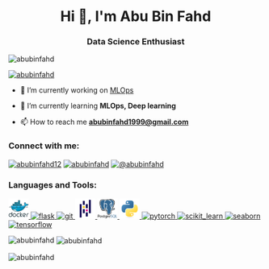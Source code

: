 <h1 align="center">Hi 👋, I'm Abu Bin Fahd</h1>
<h3 align="center">Data Science Enthusiast</h3>

<p align="left"> <img src="https://komarev.com/ghpvc/?username=abubinfahd&label=Profile%20views&color=0e75b6&style=flat" alt="abubinfahd" /> </p>

<p align="left"> <a href="https://github.com/ryo-ma/github-profile-trophy"><img src="https://github-profile-trophy.vercel.app/?username=abubinfahd" alt="abubinfahd" /></a> </p>

- 🔭 I’m currently working on [MLOps](https://github.com/abubinfahd/mlops)

- 🌱 I’m currently learning **MLOps, Deep learning**

- 📫 How to reach me **abubinfahd1999@gmail.com**

<h3 align="left">Connect with me:</h3>
<p align="left">
<a href="https://twitter.com/abubinfahd12" target="blank"><img align="center" src="https://raw.githubusercontent.com/rahuldkjain/github-profile-readme-generator/master/src/images/icons/Social/twitter.svg" alt="abubinfahd12" height="30" width="40" /></a>
<a href="https://linkedin.com/in/abubinfahd" target="blank"><img align="center" src="https://raw.githubusercontent.com/rahuldkjain/github-profile-readme-generator/master/src/images/icons/Social/linked-in-alt.svg" alt="abubinfahd" height="30" width="40" /></a>
<a href="https://medium.com/@abubinfahd" target="blank"><img align="center" src="https://raw.githubusercontent.com/rahuldkjain/github-profile-readme-generator/master/src/images/icons/Social/medium.svg" alt="@abubinfahd" height="30" width="40" /></a>
</p>

<h3 align="left">Languages and Tools:</h3>
<p align="left"> <a href="https://www.docker.com/" target="_blank" rel="noreferrer"> <img src="https://raw.githubusercontent.com/devicons/devicon/master/icons/docker/docker-original-wordmark.svg" alt="docker" width="40" height="40"/> </a> <a href="https://flask.palletsprojects.com/" target="_blank" rel="noreferrer"> <img src="https://www.vectorlogo.zone/logos/pocoo_flask/pocoo_flask-icon.svg" alt="flask" width="40" height="40"/> </a> <a href="https://git-scm.com/" target="_blank" rel="noreferrer"> <img src="https://www.vectorlogo.zone/logos/git-scm/git-scm-icon.svg" alt="git" width="40" height="40"/> </a> <a href="https://pandas.pydata.org/" target="_blank" rel="noreferrer"> <img src="https://raw.githubusercontent.com/devicons/devicon/2ae2a900d2f041da66e950e4d48052658d850630/icons/pandas/pandas-original.svg" alt="pandas" width="40" height="40"/> </a> <a href="https://www.postgresql.org" target="_blank" rel="noreferrer"> <img src="https://raw.githubusercontent.com/devicons/devicon/master/icons/postgresql/postgresql-original-wordmark.svg" alt="postgresql" width="40" height="40"/> </a> <a href="https://www.python.org" target="_blank" rel="noreferrer"> <img src="https://raw.githubusercontent.com/devicons/devicon/master/icons/python/python-original.svg" alt="python" width="40" height="40"/> </a> <a href="https://pytorch.org/" target="_blank" rel="noreferrer"> <img src="https://www.vectorlogo.zone/logos/pytorch/pytorch-icon.svg" alt="pytorch" width="40" height="40"/> </a> <a href="https://scikit-learn.org/" target="_blank" rel="noreferrer"> <img src="https://upload.wikimedia.org/wikipedia/commons/0/05/Scikit_learn_logo_small.svg" alt="scikit_learn" width="40" height="40"/> </a> <a href="https://seaborn.pydata.org/" target="_blank" rel="noreferrer"> <img src="https://seaborn.pydata.org/_images/logo-mark-lightbg.svg" alt="seaborn" width="40" height="40"/> </a> <a href="https://www.tensorflow.org" target="_blank" rel="noreferrer"> <img src="https://www.vectorlogo.zone/logos/tensorflow/tensorflow-icon.svg" alt="tensorflow" width="40" height="40"/> </a> </p>

<p><img align="left" src="https://github-readme-stats.vercel.app/api?username=abubinfahd&show_icons=true&locale=en&layout=compact" alt="abubinfahd" /></p>

<p>&nbsp;<img align="center" src="https://github-readme-stats.vercel.app/api?username=abubinfahd&show_icons=true&locale=en" alt="abubinfahd" /></p>

<p><img align="center" src="https://github-readme-streak-stats.herokuapp.com/?user=abubinfahd&" alt="abubinfahd" /></p>
